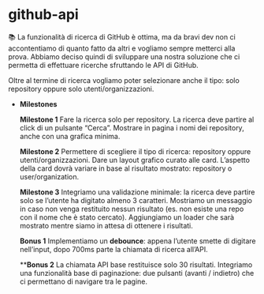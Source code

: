 # github-api

<aside>
📚 La funzionalità di ricerca di GitHub è ottima, ma da bravi dev non ci accontentiamo di quanto fatto da altri e vogliamo sempre metterci alla prova.
Abbiamo deciso quindi di sviluppare una nostra soluzione che ci permetta di effettuare ricerche sfruttando le API di GitHub.

Oltre al termine di ricerca vogliamo poter selezionare anche il tipo: solo repository oppure solo utenti/organizzazioni.

- **Milestones**
    
    **Milestone 1**
    Fare la ricerca solo per repository.
    La ricerca deve partire al click di un pulsante “Cerca”.
    Mostrare in pagina i nomi dei repository, anche con una grafica minima.
    
    **Milestone 2**
    Permettere di scegliere il tipo di ricerca: repository oppure utenti/organizzazioni.
    Dare un layout grafico curato alle card.
    L’aspetto della card dovrà variare in base al risultato mostrato: repository o user/organization.
    
    **Milestone 3**
    Integriamo una validazione minimale: la ricerca deve partire solo se l’utente ha digitato almeno 3 caratteri.
    Mostriamo un messaggio in caso non venga restituito nessun risultato (es. non esiste una repo con il nome che è stato cercato).
    Aggiungiamo un loader che sarà mostrato mentre siamo in attesa di ottenere i risultati.
    
    **Bonus 1**
    Implementiamo un **debounce**: appena l’utente smette di digitare nell’input, dopo 700ms parte la chiamata di ricerca all’API.
    
    ****Bonus 2**
    La chiamata API base restituisce solo 30 risultati. Integriamo una funzionalità base di paginazione: due pulsanti (avanti / indietro) che ci permettano di navigare tra le pagine.
    
</aside>
